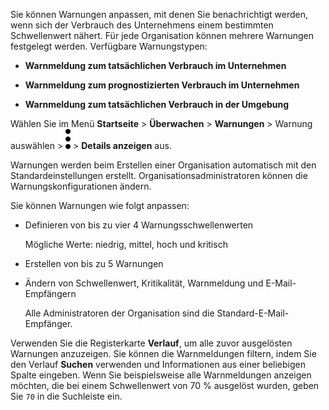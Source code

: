 Sie können Warnungen anpassen, mit denen Sie benachrichtigt werden, wenn sich der Verbrauch des Unternehmens einem bestimmten Schwellenwert nähert. Für jede Organisation können mehrere Warnungen festgelegt werden. Verfügbare Warnungstypen:

-   **Warnmeldung zum tatsächlichen Verbrauch im Unternehmen**

-   **Warnmeldung zum prognostizierten Verbrauch im Unternehmen**

-   **Warnmeldung zum tatsächlichen Verbrauch in der Umgebung**

Wählen Sie im Menü **Startseite** \> **Überwachen** \> **Warnungen** \> Warnung auswählen \> ![Kabob menu icon](Images/zsz1597101912145.svg) \> **Details anzeigen** aus.

Warnungen werden beim Erstellen einer Organisation automatisch mit den Standardeinstellungen erstellt. Organisationsadministratoren können die Warnungskonfigurationen ändern.

Sie können Warnungen wie folgt anpassen:

-   Definieren von bis zu vier 4 Warnungsschwellenwerten

    Mögliche Werte: niedrig, mittel, hoch und kritisch

-   Erstellen von bis zu 5 Warnungen

-   Ändern von Schwellenwert, Kritikalität, Warnmeldung und E-Mail-Empfängern

    Alle Administratoren der Organisation sind die Standard-E-Mail-Empfänger.

Verwenden Sie die Registerkarte **Verlauf**, um alle zuvor ausgelösten Warnungen anzuzeigen. Sie können die Warnmeldungen filtern, indem Sie den Verlauf **Suchen** verwenden und Informationen aus einer beliebigen Spalte eingeben. Wenn Sie beispielsweise alle Warnmeldungen anzeigen möchten, die bei einem Schwellenwert von 70 % ausgelöst wurden, geben Sie `70` in die Suchleiste ein.
